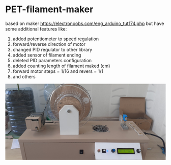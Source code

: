 # PET-filament-maker

based on maker https://electronoobs.com/eng_arduino_tut174.php
but have some additional features like:
1. added potentiometer to speed regulation
2. forward/reverse direction of motor
3. changed PID regulator to other library
4. added sensor of filament ending
5. deleted PID parameters configuration
6. added counting length of filament maked (cm)
7. forward motor steps = 1/16 and revers = 1/1
8. and others

![pet filament maker](https://github.com/boomsya/PET-filament-maker/blob/main/20230801_170722.jpg)
